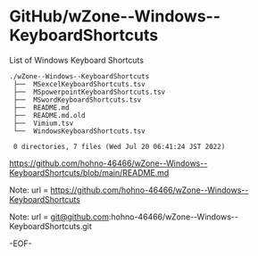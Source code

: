 # GitHub/wZone--Windows--KeyboardShortcuts

List of Windows Keyboard Shortcuts

    ./wZone--Windows--KeyboardShortcuts
     ├──  MSexcelKeyboardShortcuts.tsv
     ├──  MSpowerpointKeyboardShortcuts.tsv
     ├──  MSwordKeyboardShortcuts.tsv
     ├──  README.md
     ├──  README.md.old
     ├──  Vimium.tsv
     └──  WindowsKeyboardShortcuts.tsv
     
     0 directories, 7 files (Wed Jul 20 06:41:24 JST 2022)


https://github.com/hohno-46466/wZone--Windows--KeyboardShortcuts/blob/main/README.md

Note: url = https://github.com/hohno-46466/wZone--Windows--KeyboardShortcuts

Note: url = git@github.com:hohno-46466/wZone--Windows--KeyboardShortcuts.git

-EOF-
